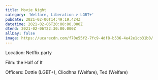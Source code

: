 ```yaml
---
title: Movie Night
category: 'Welfare, Liberation > LGBT+'
pubdate: 2021-02-06T14:49:19.424Z
datetime: 2021-02-06T20:00:00.000Z
dtend: 2021-02-06T22:30:00.000Z
allDay: false
image: https://ucarecdn.com/f70e55f2-7fc9-4df8-b536-4e42e1cb31b0/
---
```

Location: Netflix party

Film: the Half of It

Officers: Dottie (LGBT+), Cliodhna (Welfare), Ted (Welfare)
